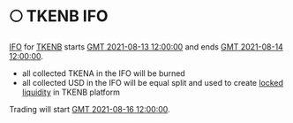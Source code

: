 # 🌕 TKENB IFO

[IFO](tkenb-ifo.md) for [TKENB](../tokenomics/tkenb.md) starts [GMT 2021-08-13 12:00:00](https://www.timeanddate.com/countdown/generic?iso=2021-08-13T12:00:00Z&font=sanserif&p0=1440&csz=1&msg=DEFIFinance.one%20|%20IFO%20TKENB) and ends [GMT 2021-08-14 12:00:00](https://www.timeanddate.com/countdown/generic?iso=2021-08-14T12:00:00Z&font=sanserif&p0=1440&csz=1&msg=DEFIFinance.one%20|%20IFO%20TKENB%20END).

* all collected TKENA in the IFO will be burned
* all collected USD in the IFO will be equal split and used to create [locked liquidity](locked-liquidity.md) in TKENB platform

Trading will start [GMT 2021-08-16 12:00:00](https://www.timeanddate.com/countdown/generic?iso=2021-08-16T12:00:00Z&font=sanserif&p0=1440&csz=1&msg=DEFIFinance.one%20|%20Trading%20TKENB).
